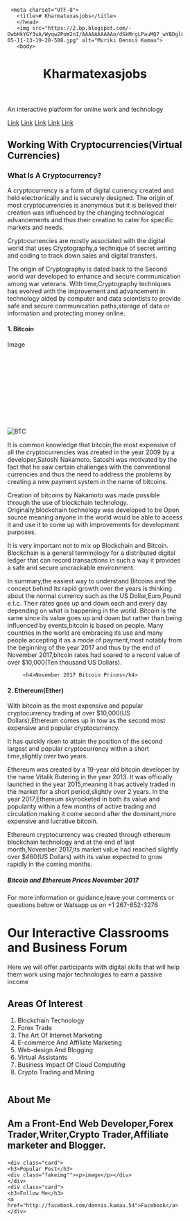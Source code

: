 <DOCTYPE html>
  <html lang="en">


<head>
<style>
* {
    box-sizing: border-box;
}

body {
    font-family: Arial;
    padding: 10px;
    background: #f1f1f1;
}

/* Header/Blog Title */
.header {
    padding: 30px;
    text-align: center;
    background: white;
}

.header h1 {
    font-size: 50px;
}

/* Style the top navigation bar */
.topnav {
    overflow: hidden;
    background-color: #333;
}

/* Style the topnav links */
.topnav a {
    float: left;
    display: block;
    color: #f2f2f2;
    text-align: center;
    padding: 14px 16px;
    text-decoration: none;
}

/* Change color on hover */
.topnav a:hover {
    background-color: #ddd;
    color: black;
}

/* Create two unequal columns that floats next to each other */
/* Left column */
.leftcolumn {   
    float: left;
    width: 75%;
}

/* Right column */
.rightcolumn {
    float: left;
    width: 25%;
    background-color: #f1f1f1;
    padding-left: 20px;
}

/* Fake image */
.fakeimg {
    background-color: #aaa;
    width: 100%;
    padding: 20px;
}

/* Add a card effect for articles */
.card {
    background-color: white;
    padding: 20px;
    margin-top: 20px;
}

/* Clear floats after the columns */
.row:after {
    content: "";
    display: table;
    clear: both;
}

/* Footer */
.footer {
    padding: 20px;
    text-align: center;
    background: #ddd;
    margin-top: 20px;
}

/* Responsive layout - when the screen is less than 800px wide, make the two columns stack on top of each other instead of next to each other */
@media screen and (max-width: 800px) {
    .leftcolumn, .rightcolumn {   
        width: 100%;
        padding: 0;
    }
}

/* Responsive layout - when the screen is less than 400px wide, make the navigation links stack on top of each other instead of next to each other */
@media screen and (max-width: 400px) {
    .topnav a {
        float: none;
        width: 100%;
    }
}
</style>



















             
             





     
     <meta charset="UTF-8">
       <title># Kharmatexasjobs</title>
       </head>
       <img src="https://2.bp.blogspot.com/-DwbHkYGY3vA/Wyqw2PoW2nI/AAAAAAAAAAo/dSkMrgLPauMQ7_wYBDglQKSr2MgbZRuHgCEwYBhgL/s1600/2018-05-11-13-19-28-588.jpg" alt="Muriki Dennis Kamau">
       <body>
 <div class="header">     
      <header><h1>Kharmatexasjobs</h1></header>
<p>An interactive platform for online work and  technology</p>
</div>
<div class="topnav">
  <a href="#">Link</a>
  <a href="#">Link</a>
  <a href="#">Link</a>
  <a href="#">Link</a>
  <a href="#" style="float.right">Link</a>
  </div>
  <div class="row">
  <div class="leftcolumn">
   <div class="card">
     <h2>Working With Cryptocurrencies(Virtual Currencies)</h2>
     







<h3>What Is A Cryptocurrency?</h3>

<p>A cryptocurrency is a form of digital currency created and held electronically and is securely designed. The origin of most cryptocurrencies is anonymous but it is believed their creation was influenced by the changing technological advancements and thus their creation to cater for specific markets and needs.</p>

<p>Cryptocurrencies are mostly associated with the digital world that uses Cryptography,a technique of secret writing and coding to track down sales and digital transfers.</p>

<p>The origin of Cryptography is dated back to the Second world war developed to enhance and secure communication among war veterans. With time,Cryptography techniques has evolved with the improvement and advancement in technology aided by computer and data scientists to provide safe and secure communication paths,storage of data or information and protecting money online.</p>
</div>
<div class="card">
 
<h4>1. Bitcoin</h4>
<div class="image"
style="height:200px;">Image</div>
<img src="https://4.bp.blogspot.com/-AIO_OVqP6w4/Wyu2-xjRPCI/AAAAAAAAABA/lp0nHB5R3UgFx_bQfoQLR5oF38eSqWe4gCLcBGAs/s1600/9k.jpg" alt="BTC">

<p>It is common knowledge that bitcoin,the most expensive of all the cryptocurrencies was created in the year 2009 by a developer,Satoshi Nakamoto. Satoshi was motivated by the fact that he saw certain challenges with the conventional currencies and thus the need to address the problems by creating a new payment system in the name of bitcoins.</p>

<p>Creation of bitcoins by Nakamoto was made possible through the use of blockchain technology. Originally,blockchain technology was developed to be Open source meaning anyone in the world would be able to access it and use it to come up with improvements for development purposes.</p>

<p>It is very important not to mix up Blockchain and Bitcoin. Blockchain is a general terminology for a distributed digital ledger that can record transactions in such a way it provides a safe and secure uncrackable environment.</p>

<p>In summary,the easiest way to understand Bitcoins and the concept behind its rapid growth over the years is thinking about the normal currency such as the US Dollar,Euro,Pound e.t.c. Their rates goes up and down each and every day depending on what is happening in the world. Bitcoin is the same since its value goes up and down but rather than being influenced by events,bitcoin is based on people. Many countries in the world are embracing its use and many people accepting it as a mode of payment,most notably from the beginning of the year 2017 and thus by the end of November 2017,bitcoin rates had soared to a record value of over $10,000(Ten thousand US Dollars).</p>

         <h4>November 2017 Bitcoin Prices</h4>
                         
   </div>                                






<div class="card">
<h4>2. Ethereum(Ether)</h4>

<p>With bitcoin as the most expensive and popular cryptocurrency trading at over $10,000(US Dollars),Ethereum comes up in tow as the second most expensive and popular cryptocurrency.</p>

<p>It has quickly risen to attain the position of the second largest and popular cryptocurrency within a short time,slightly over two years.</p>

<p>Ethereum was created by a 19-year old bitcoin developer by the name Vitalik Butering in the year 2013. It was officially launched in the year 2015,meaning it has actively traded in the market for a short period,slightly over 2 years. In the year 2017,Ethereum skyrocketed in both its value and popularity within a few months of active trading and circulation making it come second after the dominant,more expensive and lucrative bitcoin.</p>

<p>Ethereum cryptocurrency was created through ethereum blockchain technology and at the end of last month,November 2017,its market value had reached slightly over $460(US Dollars) with its value expected to grow rapidly in the coming months.</p>

   <h5>Bitcoin and Ethereum Prices November 2017</h5>

                    


For more information or guidance,leave your comments or questions below or Watsapp us on
+1 267-652-3276

</div>

    
    
   



<div class="card">
  <h1>Our Interactive Classrooms and Business Forum</h1>
  <p>Here we will offer participants with digital skills that will help them work using major technologies to earn a passive income</p>
  <h2>Areas Of Interest</h2>
  <ol>
    <li>Blockchain Technology</li>
    <li>Forex Trade</li>
    <li>The Art Of Internet Marketing</li>
    <li>E-commerce And Affiliate Marketing</li>
    <li>Web-design And Blogging</li>
    <li>Virtual Assistants</li>
    <li>Business Impact Of Cloud Computiñg</li>
    <li>Crypto Trading and Mining</li>
    </ol>
  </div>
  <div class="right column">
  <div class="card">
  <h2>About Me<h2>
    <p>Am a Front-End Web Developer,Forex Trader,Writer,Crypto Trader,Affiliate marketer and Blogger.</p>
    </div>
    
    <div class="card">
    <h3>Popular Post</h3>
    <div class="fakeimg""><p>image</p></div>
    </div>
    <div class="card">
    <h3>Follow Me</h3>
    <a href="http://facebook.com/dennis.kamau.54">Facebook</a>
    </div>
</body>

</html>

